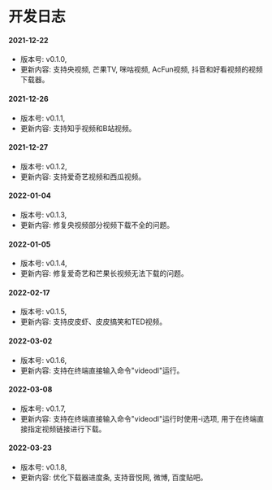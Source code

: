 # 开发日志

#### 2021-12-22

- 版本号: v0.1.0,
- 更新内容: 支持央视频, 芒果TV, 咪咕视频, AcFun视频, 抖音和好看视频的视频下载器。

#### 2021-12-26

- 版本号: v0.1.1,
- 更新内容: 支持知乎视频和B站视频。

#### 2021-12-27

- 版本号: v0.1.2,
- 更新内容: 支持爱奇艺视频和西瓜视频。

#### 2022-01-04

- 版本号: v0.1.3,
- 更新内容: 修复央视频部分视频下载不全的问题。

#### 2022-01-05

- 版本号: v0.1.4,
- 更新内容: 修复爱奇艺和芒果长视频无法下载的问题。

#### 2022-02-17

- 版本号: v0.1.5,
- 更新内容: 支持皮皮虾、皮皮搞笑和TED视频。

#### 2022-03-02

- 版本号: v0.1.6,
- 更新内容: 支持在终端直接输入命令"videodl"运行。

#### 2022-03-08

- 版本号: v0.1.7,
- 更新内容: 支持在终端直接输入命令"videodl"运行时使用-i选项, 用于在终端直接指定视频链接进行下载。

#### 2022-03-23

- 版本号: v0.1.8,
- 更新内容: 优化下载器进度条, 支持音悦网, 微博, 百度贴吧。